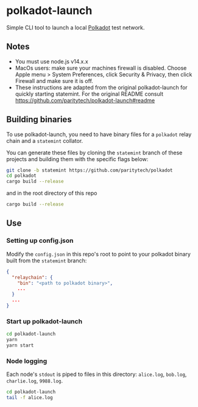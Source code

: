 # polkadot-launch

Simple CLI tool to launch a local [Polkadot](https://github.com/paritytech/polkadot/) test network.

## Notes

- You must use node.js v14.x.x
- MacOs users: make sure your machines firewall is disabled. Choose Apple menu  > System Preferences, click Security & Privacy, then click Firewall and make sure it is off.
- These instructions are adapted from the original polkadot-launch for quickly starting statemint. For the original README consult https://github.com/paritytech/polkadot-launch#readme

## Building binaries

To use polkadot-launch, you need to have binary files for a `polkadot` relay chain and a
`statemint` collator.

You can generate these files by cloning the `statemint` branch of these projects and building them
with the specific flags below:

```bash
git clone -b statemint https://github.com/paritytech/polkadot
cd polkadot
cargo build --release
```

and in the root directory of this repo

```bash
cargo build --release
```

## Use

### Setting up config.json

Modify the `config.json` in this repo's root to point to your polkadot binary built from the
`statemint` branch:

```json
{
  "relaychain": {
    "bin": "<path to polkadot binary>",
    ...
  }
  ...
}
```

### Start up polkadot-launch

```bash
cd polkadot-launch
yarn
yarn start
```

### Node logging

Each node's `stdout` is piped to files in this directory: `alice.log`, `bob.log`, `charlie.log`, `9988.log`.

```bash
cd polkadot-launch
tail -f alice.log
```
